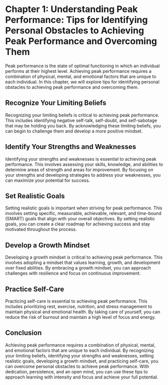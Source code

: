 Chapter 1: Understanding Peak Performance: Tips for Identifying Personal Obstacles to Achieving Peak Performance and Overcoming Them
====================================================================================================================================

Peak performance is the state of optimal functioning in which an individual performs at their highest level. Achieving peak performance requires a combination of physical, mental, and emotional factors that are unique to each individual. In this chapter, we will explore tips for identifying personal obstacles to achieving peak performance and overcoming them.

Recognize Your Limiting Beliefs
-------------------------------

Recognizing your limiting beliefs is critical to achieving peak performance. This includes identifying negative self-talk, self-doubt, and self-sabotage that may be holding you back. By acknowledging these limiting beliefs, you can begin to challenge them and develop a more positive mindset.

Identify Your Strengths and Weaknesses
--------------------------------------

Identifying your strengths and weaknesses is essential to achieving peak performance. This involves assessing your skills, knowledge, and abilities to determine areas of strength and areas for improvement. By focusing on your strengths and developing strategies to address your weaknesses, you can maximize your potential for success.

Set Realistic Goals
-------------------

Setting realistic goals is important when striving for peak performance. This involves setting specific, measurable, achievable, relevant, and time-bound (SMART) goals that align with your overall objectives. By setting realistic goals, you can create a clear roadmap for achieving success and stay motivated throughout the process.

Develop a Growth Mindset
------------------------

Developing a growth mindset is critical to achieving peak performance. This involves adopting a mindset that values learning, growth, and development over fixed abilities. By embracing a growth mindset, you can approach challenges with resilience and focus on continuous improvement.

Practice Self-Care
------------------

Practicing self-care is essential to achieving peak performance. This includes prioritizing rest, exercise, nutrition, and stress management to maintain physical and emotional health. By taking care of yourself, you can reduce the risk of burnout and maintain a high level of focus and energy.

Conclusion
----------

Achieving peak performance requires a combination of physical, mental, and emotional factors that are unique to each individual. By recognizing your limiting beliefs, identifying your strengths and weaknesses, setting realistic goals, developing a growth mindset, and practicing self-care, you can overcome personal obstacles to achieve peak performance. With dedication, persistence, and an open mind, you can use these tips to approach learning with intensity and focus and achieve your full potential.
